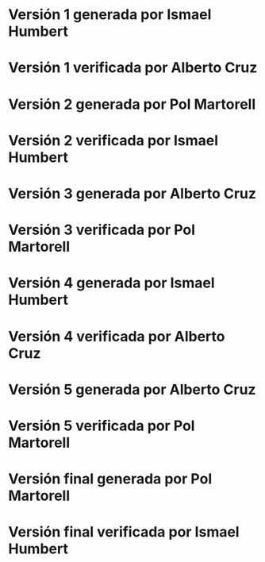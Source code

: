 # Versión 1 generada por Ismael Humbert
# Versión 1 verificada por Alberto Cruz
# Versión 2 generada por Pol Martorell
# Versión 2 verificada por Ismael Humbert
# Versión 3 generada por Alberto Cruz
# Versión 3 verificada por Pol Martorell
# Versión 4 generada por Ismael Humbert
# Versión 4 verificada por Alberto Cruz
# Versión 5 generada por Alberto Cruz
# Versión 5 verificada por Pol Martorell
# Versión final generada por Pol Martorell
# Versión final verificada por Ismael Humbert
